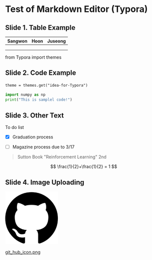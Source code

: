 # Test of Markdown Editor (Typora)

## Slide 1. Table Example

| Sangwon | Hoon | Juseong |
| :-----: | :--: | :-----: |
|         |      |         |
|         |      |         |
|         |      |         |

from Typora import themes

## Slide 2. Code Example

`theme = themes.get("idea-for-Typora")`

```python
import numpy as np
print("This is samplel code!")


```

<!--This is comment -->

## Slide 3. Other Text

To do list

- [x] Graduation process

- [ ] Magazine process due to 3/17

> Sutton Book "Reinforcement Learning" 2nd

$$
\frac{1}{2}+\frac{1}{2} = 1
$$



## Slide 4. Image Uploading

<img src="https://github.com/lab-ori/lab-ori.github.io/blob/master/assets/git_hub_icon.png" alt="Git Hub Image" style="zoom:33%;" />



[git_hub_icon.png](https://github.com/lab-ori/lab-ori.github.io/blob/master/assets/git_hub_icon.png)
